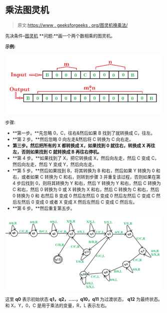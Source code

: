 # 乘法图灵机

> 原文:[https://www . geeksforgeeks . org/图灵机换乘法/](https://www.geeksforgeeks.org/turing-machine-for-multiplication/)

先决条件–[图灵机](https://www.geeksforgeeks.org/turing-machine/)
**问题:**画一个两个数相乘的图灵机。

**示例:**

![](img/b7aa77a7c02f096afd88b388094eb420.png)

步骤:

*   **第一步。**先忽略 0，C，往右&然后如果 B 找到了就转换成 C，往左。
*   **第 2 步。**然后忽略 0 向左走&然后将 C 转换为 C 向右走。
*   **第三步。**然后把所有的 X 都转换成 X，如果找到 0 就往右，转换成 X 再往左，否则如果找到 C 就转换成 B 再往右**停机。**
*   **第 4 步。**如果找到了 X，把它转换成 X，然后向左走，然后 C 变成 C，然后向左走，然后 Y 变成 Y，然后向左走。
*   **第 5 步。**然后如果找到 B，将其转换为 B 和右，然后如果 Y 转换为 0 和右，或者如果 C 转换为 C 和右，则转到步骤 3 并重复该过程，否则如果在第 4 步后找到 0，则将其转换为 Y 和右，然后 Y 转换为 Y 和右，然后 C 转换为 C 和右，然后 0 转换为 0 或 X 转换为 X 和右，然后 C 转换为 C 和右，然后 0 转换为 0 和 右然后 B 变成 0 然后左然后 0 变成 0 然后左然后 C 变成 C 然后左然后 0 变成 0 或者 X 变成 X 然后左然后 C 变成 C 然后左。
*   **第 6 步。**然后重复第五步。

![](img/02a8e3383b590ddbc17e1bedbaf39dc2.png)

这里 **q0** 表示初始状态 **q1，q2，…..，q10，q11** 为过渡状态， **q12** 为最终状态。
和 X，Y，0，C 是用于乘法的变量，R，L 表示左右。